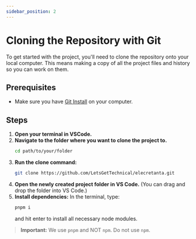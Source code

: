 ```yaml
---
sidebar_position: 2
---
```


# Cloning the Repository with Git

To get started with the project, you'll need to clone the repository onto your local computer. This means making a copy of all the project files and history so you can work on them.

## Prerequisites

- Make sure you have [Git Install](https://git-scm.com/) on your computer.

## Steps

1. **Open your terminal in VSCode.**
2. **Navigate to the folder where you want to clone the project to.**
   ```sh
   cd path/to/your/folder
   ```
3. **Run the clone command:**
   ```sh
   git clone https://github.com/LetsGetTechnical/elecretanta.git
   ```
4. **Open the newly created project folder in VS Code.**
   (You can drag and drop the folder into VS Code.)
5. **Install dependencies:**
   In the terminal, type:
   ```sh
   pnpm i
   ```
   and hit enter to install all necessary node modules.

> **Important:** We use `pnpm` and NOT `npm`. Do not use `npm`.

